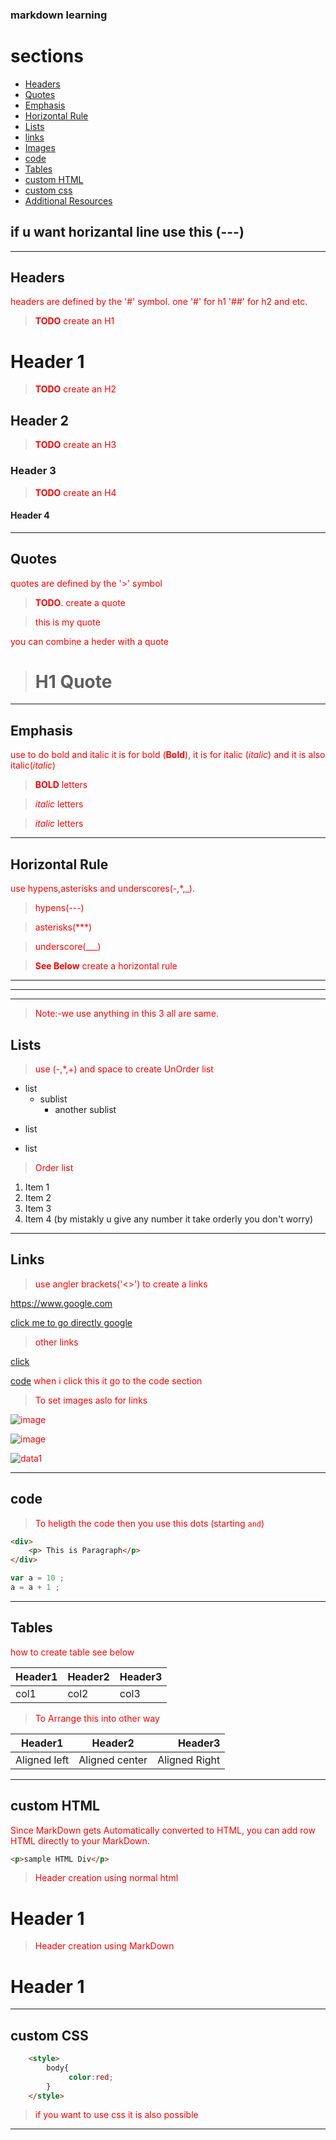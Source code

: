 ### markdown learning

# sections

- [Headers](#headers)
- [Quotes](#quotes)
- [Emphasis](#emphasis)
- [Horizontal Rule](#horizntal-rule)
- [Lists](#lists)
- [links](#links)
- [Images](#images)
- [code](#code)
- [Tables](#tables)
- [custom HTML](#custom-html)
- [custom css](#custom-css)
- [Additional Resources](#additional-resources)

## if u want horizantal line use this (---)
---

## Headers

headers are defined by the '#' symbol. one '#' for h1 '##' for h2 and etc.

<!--
    Example

    # H1 Header
-->


> **TODO** create an H1 
 
# Header 1

> **TODO** create an H2

## Header 2

> **TODO** create an H3

### Header 3

> **TODO** create an H4 

#### Header 4

---

## Quotes

quotes are defined by the '>' symbol

<!--
Example

> This is an example quote

-->


>**TODO**. create a quote

>this is my quote

you can combine a heder with a quote

<!--

> # H1 Quote

-->

> # H1 Quote

---

## Emphasis

use to do bold and italic
it is for bold (**Bold**), it is for italic (*italic*) and it is also italic(_italic_)

> **BOLD** letters

> *italic* letters

> _italic_ letters

---

## Horizontal Rule

<!--

Example

---
***
___

-->

use hypens,asterisks and underscores(-,*,_).

> hypens(---)

> asterisks(***)

> underscore(___)

> **See Below** create a horizontal rule

---
***
___

> Note:-we use anything in this 3 all are same.

## Lists

> use (-,*,+) and space to create UnOrder list

- list
    - sublist
        - another sublist

* list

+ list
  
> Order list

1. Item 1
2. Item 2
3. Item 3
1. Item 4 (by mistakly u give any number it take orderly you don't worry)

***

## Links

> use angler brackets('<>') to create a links

<https://www.google.com>

[click me to go directly google](https://www.google.com)

> other links

<!--

[1] : https://www.google.com

-->
[website]: http://www.google.com

<!--

[my website][1]
-->

[click][website]

[code](#code) when i click this it go to the code section


> To set images aslo for links


![image](C:\Users\kesava\Desktop\1.jpg)


[profile]:
https://www.pexels.com/photo/white-and-yellow-flower-with-green-stems-36764/

![image][profile]

![data1](kesava_documentation/storage.JPG)

---

## code

> To heligth the code then you use this dots (starting ```
>and ```)

```HTML
<div>
    <p> This is Paragraph</p>
</div>  

```

``` javascript
var a = 10 ;
a = a + 1 ;
```

---

## Tables

how to create table see below

<!--
| Header1 | Header2 | Header3 |
| --- | --- | --- |
| col1 | col2 | col3 |

[OR]

| Header1 | Header2 | Header3 |
|-------- | ------- | ------- |
| col1    | col2    | col3    |

-->

| Header1 | Header2 | Header3 |
|---|---|---|
|   col1  |    col2 |    col3 |

> To Arrange this into other way

| Header1 | Header2 | Header3 |
|---------| :-----: | ------:|
|Aligned left | Aligned center | Aligned Right |

---

## custom HTML

Since MarkDown gets Automatically converted to HTML, you can add row HTML directly to your MarkDown.

```html
<p>sample HTML Div</p>
```
> Header creation using normal html
 
<h1> Header 1 </h1> 

> Header creation using MarkDown

# Header 1 

---

## custom CSS

``` html
    <style>
        body{
             color:red;   
        }
    </style>    
```

> if you want to use css it is also possible

<style>
    p{
        color:red
    }
</style>

---
